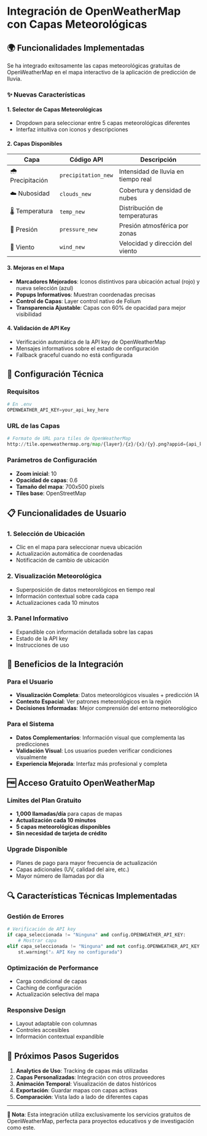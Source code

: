 # Integración de OpenWeatherMap con Capas Meteorológicas

## 🌍 Funcionalidades Implementadas

Se ha integrado exitosamente las capas meteorológicas gratuitas de OpenWeatherMap en el mapa interactivo de la aplicación de predicción de lluvia.

### ✨ Nuevas Características

#### 1. **Selector de Capas Meteorológicas**

- Dropdown para seleccionar entre 5 capas meteorológicas diferentes
- Interfaz intuitiva con iconos y descripciones

#### 2. **Capas Disponibles**

| Capa             | Código API          | Descripción                         |
| ---------------- | ------------------- | ----------------------------------- |
| 🌧️ Precipitación | `precipitation_new` | Intensidad de lluvia en tiempo real |
| ☁️ Nubosidad     | `clouds_new`        | Cobertura y densidad de nubes       |
| 🌡️ Temperatura   | `temp_new`          | Distribución de temperaturas        |
| 💨 Presión       | `pressure_new`      | Presión atmosférica por zonas       |
| 💨 Viento        | `wind_new`          | Velocidad y dirección del viento    |

#### 3. **Mejoras en el Mapa**

- **Marcadores Mejorados**: Iconos distintivos para ubicación actual (rojo) y nueva selección (azul)
- **Popups Informativos**: Muestran coordenadas precisas
- **Control de Capas**: Layer control nativo de Folium
- **Transparencia Ajustable**: Capas con 60% de opacidad para mejor visibilidad

#### 4. **Validación de API Key**

- Verificación automática de la API key de OpenWeatherMap
- Mensajes informativos sobre el estado de configuración
- Fallback graceful cuando no está configurada

## 🔧 Configuración Técnica

### Requisitos

```python
# En .env
OPENWEATHER_API_KEY=your_api_key_here
```

### URL de las Capas

```python
# Formato de URL para tiles de OpenWeatherMap
http://tile.openweathermap.org/map/{layer}/{z}/{x}/{y}.png?appid={api_key}
```

### Parámetros de Configuración

- **Zoom inicial**: 10
- **Opacidad de capas**: 0.6
- **Tamaño del mapa**: 700x500 pixels
- **Tiles base**: OpenStreetMap

## 📋 Funcionalidades de Usuario

### 1. **Selección de Ubicación**

- Clic en el mapa para seleccionar nueva ubicación
- Actualización automática de coordenadas
- Notificación de cambio de ubicación

### 2. **Visualización Meteorológica**

- Superposición de datos meteorológicos en tiempo real
- Información contextual sobre cada capa
- Actualizaciones cada 10 minutos

### 3. **Panel Informativo**

- Expandible con información detallada sobre las capas
- Estado de la API key
- Instrucciones de uso

## 🔄 Beneficios de la Integración

### Para el Usuario

- **Visualización Completa**: Datos meteorológicos visuales + predicción IA
- **Contexto Espacial**: Ver patrones meteorológicos en la región
- **Decisiones Informadas**: Mejor comprensión del entorno meteorológico

### Para el Sistema

- **Datos Complementarios**: Información visual que complementa las predicciones
- **Validación Visual**: Los usuarios pueden verificar condiciones visualmente
- **Experiencia Mejorada**: Interfaz más profesional y completa

## 🆓 Acceso Gratuito OpenWeatherMap

### Límites del Plan Gratuito

- **1,000 llamadas/día** para capas de mapas
- **Actualización cada 10 minutos**
- **5 capas meteorológicas disponibles**
- **Sin necesidad de tarjeta de crédito**

### Upgrade Disponible

- Planes de pago para mayor frecuencia de actualización
- Capas adicionales (UV, calidad del aire, etc.)
- Mayor número de llamadas por día

## 🔍 Características Técnicas Implementadas

### Gestión de Errores

```python
# Verificación de API key
if capa_seleccionada != "Ninguna" and config.OPENWEATHER_API_KEY:
    # Mostrar capa
elif capa_seleccionada != "Ninguna" and not config.OPENWEATHER_API_KEY:
    st.warning("⚠️ API Key no configurada")
```

### Optimización de Performance

- Carga condicional de capas
- Caching de configuración
- Actualización selectiva del mapa

### Responsive Design

- Layout adaptable con columnas
- Controles accesibles
- Información contextual expandible

## 🚀 Próximos Pasos Sugeridos

1. **Analytics de Uso**: Tracking de capas más utilizadas
2. **Capas Personalizadas**: Integración con otros proveedores
3. **Animación Temporal**: Visualización de datos históricos
4. **Exportación**: Guardar mapas con capas activas
5. **Comparación**: Vista lado a lado de diferentes capas

---

**📝 Nota**: Esta integración utiliza exclusivamente los servicios gratuitos de OpenWeatherMap, perfecta para proyectos educativos y de investigación como este.
